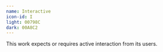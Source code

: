 ```yaml
---
name: Interactive
icon-id: I
light: 00798C
dark: 00A8C2
---
```


This work expects or requires active interaction from its users.